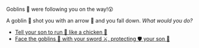 Goblins 👺 were following you on the way!😲
  
A goblin 👺 shot you with an arrow 🏹 and you fall down. *What would you do?*

-   [Tell your son to run 🏃 like a chicken 🐔](1-A.md)
-   [Face the goblins 👺 with your sword ⚔️, protecting 🛡 your son 👦](1-B.md)
